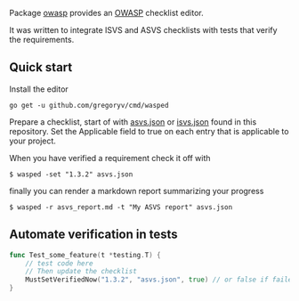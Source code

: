 Package [owasp](https://pkg.go.dev/github.com/gregoryv/owasp) provides
an [OWASP](https://github.com/OWASP) checklist editor.

It was written to integrate ISVS and ASVS checklists with tests that
verify the requirements.

## Quick start

Install the editor

    go get -u github.com/gregoryv/cmd/wasped

Prepare a checklist, start of with [asvs.json](checklist/asvs.json)
or [isvs.json](checklist/isvs.json) found in this repository. Set the
Applicable field to true on each entry that is applicable to your
project.

When you have verified a requirement check it off with 

    $ wasped -set "1.3.2" asvs.json

finally you can render a markdown report summarizing your progress

    $ wasped -r asvs_report.md -t "My ASVS report" asvs.json

## Automate verification in tests

```go
func Test_some_feature(t *testing.T) {
    // test code here
    // Then update the checklist
    MustSetVerifiedNow("1.3.2", "asvs.json", true) // or false if failed
}
```

